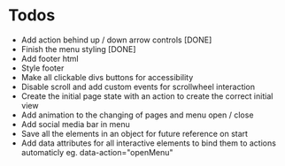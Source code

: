 # Todos
  - Add action behind up / down arrow controls [DONE]
  - Finish the menu styling [DONE]
  - Add footer html
  - Style footer
  - Make all clickable divs buttons for accessibility
  - Disable scroll and add custom events for scrollwheel interaction
  - Create the initial page state with an action to create the correct initial view
  - Add animation to the changing of pages and menu open / close
  - Add social media bar in menu
  - Save all the elements in an object for future reference on start
  - Add data attributes for all interactive elements to bind them to actions automaticly eg. data-action="openMenu" 